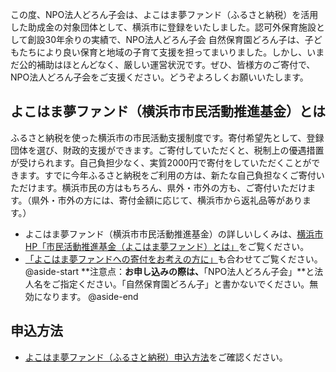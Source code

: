 
この度、NPO法人どろん子会は、よこはま夢ファンド（ふるさと納税）を活用した助成金の対象団体として、横浜市に登録をいたしました。認可外保育施設として創設30年余りの実績で、NPO法人どろん子会 自然保育園どろん子は、子どもたちにより良い保育と地域の子育て支援を担ってまいりました。しかし、いまだ公的補助はほとんどなく、厳しい運営状況です。ぜひ、皆様方のご寄付で、NPO法人どろん子会をご支援ください。どうぞよろしくお願いいたします。
## よこはま夢ファンド（横浜市市民活動推進基金）とは

ふるさと納税を使った横浜市の市民活動支援制度です。寄付希望先として、登録団体を選び、財政的支援ができます。ご寄付していただくと、税制上の優遇措置が受けられます。自己負担少なく、実質2000円で寄付をしていただくことができます。すでに今年ふるさと納税をご利用の方は、新たな自己負担なくご寄付いただけます。横浜市民の方はもちろん、県外・市外の方も、ご寄付いただけます。（県外・市外の方には、寄付金額に応じて、横浜市から返礼品等があります。）
- よこはま夢ファンド（横浜市市民活動推進基金）の詳しいしくみは、[横浜市HP「市民活動推進基金（よこはま夢ファンド）とは」](https://www.city.yokohama.lg.jp/kurashi/kyodo-manabi/shiminkyodo/shien/yumefund/gaiyou.html)をご覧ください。
- [「よこはま夢ファンドへの寄付をお考えの方に」](https://www.city.yokohama.lg.jp/kurashi/kyodo-manabi/shiminkyodo/shien/yumefund/default2021080203.html)も合わせてご覧ください。
@aside-start
**注意点：**お申し込みの際は、**「NPO法人どろん子会」**と法人名をご指定ください。「自然保育園どろん子」と書かないでください。無効になります。
@aside-end
## 申込方法

- [よこはま夢ファンド（ふるさと納税）申込方法](https://docs.google.com/document/d/e/2PACX-1vRv2Nv1oHfd_n52Rp6HD_O4x4Ul2b4VJNWQtJJXPs9a2-L7KI7V47c62z_anv5QxkmS-5D3glWiush1/pub)をご確認ください。